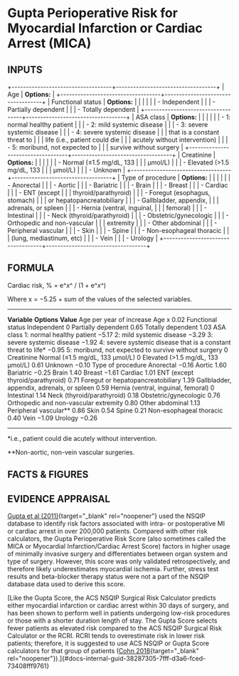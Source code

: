 # Gupta Perioperative Risk for Myocardial Infarction or Cardiac Arrest (MICA)

## INPUTS

+-----------------------------------+-----------------------------------+
| Age                               | **Options:**                      |
+-----------------------------------+-----------------------------------+
| Functional status                 | **Options:**                      |
|                                   |                                   |
|                                   | -   Independent                   |
|                                   | -   Partially dependent           |
|                                   | -   Totally dependent             |
+-----------------------------------+-----------------------------------+
| ASA class                         | **Options:**                      |
|                                   |                                   |
|                                   | -   1: normal healthy patient     |
|                                   | -   2: mild systemic disease      |
|                                   | -   3: severe systemic disease    |
|                                   | -   4: severe systemic disease    |
|                                   |     that is a constant threat to  |
|                                   |     life (i.e., patient could die |
|                                   |     acutely without intervention) |
|                                   | -   5: moribund, not expected to  |
|                                   |     survive without surgery       |
+-----------------------------------+-----------------------------------+
| Creatinine                        | **Options:**                      |
|                                   |                                   |
|                                   | -   Normal (≤1.5 mg/dL, 133       |
|                                   |     µmol/L)                       |
|                                   | -   Elevated (\>1.5 mg/dL, 133    |
|                                   |     µmol/L)                       |
|                                   | -   Unknown                       |
+-----------------------------------+-----------------------------------+
| Type of procedure                 | **Options:**                      |
|                                   |                                   |
|                                   | -   Anorectal                     |
|                                   | -   Aortic                        |
|                                   | -   Bariatric                     |
|                                   | -   Brain                         |
|                                   | -   Breast                        |
|                                   | -   Cardiac                       |
|                                   | -   ENT (except                   |
|                                   |     thyroid/parathyroid)          |
|                                   | -   Foregut (esophagus, stomach)  |
|                                   |     or hepatopancreatobiliary     |
|                                   | -   Gallbladder, appendix,        |
|                                   |     adrenals, or spleen           |
|                                   | -   Hernia (ventral, inguinal,    |
|                                   |     femoral)                      |
|                                   | -   Intestinal                    |
|                                   | -   Neck (thyroid/parathyroid)    |
|                                   | -   Obstetric/gynecologic         |
|                                   | -   Orthopedic and non-vascular   |
|                                   |     extremity                     |
|                                   | -   Other abdominal               |
|                                   | -   Peripheral vascular           |
|                                   | -   Skin                          |
|                                   | -   Spine                         |
|                                   | -   Non-esophageal thoracic       |
|                                   |     (lung, mediastinum, etc)      |
|                                   | -   Vein                          |
|                                   | -   Urology                       |
+-----------------------------------+-----------------------------------+

## FORMULA

Cardiac risk, % = e^*x*^ / (1 + e^*x*^)

Where x = −5.25 + sum of the values of the selected variables.

  -------------------------- ---------------------------------------------------------------- ------------
  **Variable**               **Options**                                                      **Value**
  Age per year of increase                                                                    Age x 0.02
  Functional status          Independent                                                      0
                             Partially dependent                                              0.65
                             Totally dependent                                                1.03
  ASA class                  1: normal healthy patient                                        −5.17
                             2: mild systemic disease                                         −3.29
                             3: severe systemic disease                                       −1.92
                             4: severe systemic disease that is a constant threat to life\*   −0.95
                             5: moribund, not expected to survive without surgery             0
  Creatinine                 Normal (≤1.5 mg/dL, 133 µmol/L)                                  0
                             Elevated (\>1.5 mg/dL, 133 µmol/L)                               0.61
                             Unknown                                                          −0.10
  Type of procedure          Anorectal                                                        −0.16
                             Aortic                                                           1.60
                             Bariatric                                                        −0.25
                             Brain                                                            1.40
                             Breast                                                           −1.61
                             Cardiac                                                          1.01
                             ENT (except thyroid/parathyroid)                                 0.71
                             Foregut or hepatopancreatobiliary                                1.39
                             Gallbladder, appendix, adrenals, or spleen                       0.59
                             Hernia (ventral, inguinal, femoral)                              0
                             Intestinal                                                       1.14
                             Neck (thyroid/parathyroid)                                       0.18
                             Obstetric/gynecologic                                            0.76
                             Orthopedic and non-vascular extremity                            0.80
                             Other abdominal                                                  1.13
                             Peripheral vascular\*\*                                          0.86
                             Skin                                                             0.54
                             Spine                                                            0.21
                             Non-esophageal thoracic                                          0.40
                             Vein                                                             −1.09
                             Urology                                                          −0.26
  -------------------------- ---------------------------------------------------------------- ------------

\*i.e., patient could die acutely without intervention.

\*\*Non-aortic, non-vein vascular surgeries.

## FACTS & FIGURES

## EVIDENCE APPRAISAL

[Gupta et al
(2011)](https://circ.ahajournals.org/content/124/4/381#xref-fn-9-1){target="_blank"
rel="noopener"} used the NSQIP database to identify risk factors
associated with intra- or postoperative MI or cardiac arrest in over
200,000 patients. Compared with other risk calculators, the Gupta
Perioperative Risk Score (also sometimes called the MICA or Myocardial
Infarction/Cardiac Arrest Score) factors in higher usage of minimally
invasive surgery and differentiates between organ system and type of
surgery. However, this score was only validated retrospectively, and
therefore likely underestimates myocardial ischemia. Further, stress
test results and beta-blocker therapy status were not a part of the
NSQIP database data used to derive this score.

[Like the Gupta Score, the ACS NSQIP Surgical Risk Calculator predicts
either myocardial infarction or cardiac arrest within 30 days of
surgery, and has been shown to perform well in patients undergoing
low-risk procedures or those with a shorter duration length of stay. The
Gupta Score selects fewer patients as elevated risk compared to the ACS
NSQIP Surgical Risk Calculator or the RCRI. RCRI tends to overestimate
risk in lower risk patients; therefore, it is suggested to use ACS NSQIP
or Gupta Score calculators for that group of patients ([Cohn
2018](https://www.ncbi.nlm.nih.gov/pubmed/29126584){target="_blank"
rel="noopener"}).]{#docs-internal-guid-38287305-7fff-d3a6-fced-73408fff9761}
